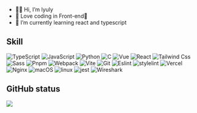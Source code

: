 - 👏🏻 Hi, I’m lyuly
- 👀 Love coding in Front-end🥰
- 🌱 I’m currently learning react and typescript

## Skill
![TypeScript](https://img.shields.io/badge/-TypeScript-3178C6?logo=typescript&logoColor=white) ![JavaScript](https://img.shields.io/badge/-JavaScript-F7DF1E?logo=javascript&logoColor=white) ![Python](https://img.shields.io/badge/-Python-3776AB?logo=Python&logoColor=white) ![C](https://img.shields.io/badge/-C-A8B9CC?logo=C&logoColor=white) ![Vue](https://img.shields.io/badge/-Vue-4FC08D?logo=Vue.js&logoColor=white) ![React](https://img.shields.io/badge/-React-61DAFB?logo=React&logoColor=white) ![Tailwind Css](https://img.shields.io/badge/-TailwindCss-06B6D4?logo=tailwindcss&logoColor=white) ![Sass](https://img.shields.io/badge/-Sass-CC6699?logo=Sass&logoColor=white) ![Pnpm](https://img.shields.io/badge/-Pnpm-F69220?logo=pnpm&logoColor=white) ![Webpack](https://img.shields.io/badge/-Webpack-8DD6F9?logo=Webpack&logoColor=white) ![Vite](https://img.shields.io/badge/-Vite-646CFF?logo=Vite&logoColor=white) ![Git](https://img.shields.io/badge/-Git-F05032?logo=Git&logoColor=white) ![Eslint](https://img.shields.io/badge/-ESLint-4B32C3?logo=ESLint&logoColor=white) ![stylelint](https://img.shields.io/badge/-StyleLint-263238?logo=stylelint&logoColor=white) ![Vercel](https://img.shields.io/badge/-Vercel-000000?logo=Vercel&logoColor=white) ![Nginx](https://img.shields.io/badge/-Nginx-009639?logo=Nginx&logoColor=white) ![macOS](https://img.shields.io/badge/-MacOS-000000?logo=macOS&logoColor=white) ![linux](https://img.shields.io/badge/-Linux-FCC624?logo=linux&logoColor=white) ![jest](https://img.shields.io/badge/-Jest-C21325?logo=Jest&logoColor=white) ![Wireshark](https://img.shields.io/badge/-Wireshark-1679A7?logo=Wireshark&logoColor=white)

## GitHub status

![](https://github-readme-stats.vercel.app/api?username=lyuly&show_icons=true&theme=swift)
